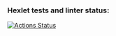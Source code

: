 ### Hexlet tests and linter status:
[![Actions Status](https://github.com/zemskovs/js-algorithms-project-lvl1/workflows/hexlet-check/badge.svg)](https://github.com/zemskovs/js-algorithms-project-lvl1/actions)